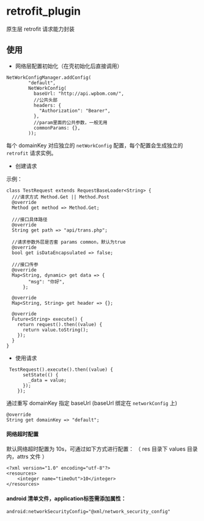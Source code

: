# retrofit_plugin

原生层 retrofit 请求能力封装

## 使用

+ 网络层配置初始化（在壳初始化后直接调用）

```
NetWorkConfigManager.addConfig(
        "default",
        NetWorkConfig(
          baseUrl: "http://api.wpbom.com/",
          //公共头部
          headers: {
            "Authorization": "Bearer",
          },
          //param里面的公共参数，一般无用
          commonParams: {},
        ));
```
每个 domainKey 对应独立的 `netWorkConfig` 配置，每个配置会生成独立的 `retrofit` 请求实例。

+ 创建请求

示例：

```
class TestRequest extends RequestBaseLoader<String> {
  ///请求方式 Method.Get || Method.Post
  @override
  Method get method => Method.Get;

  ///接口具体路径
  @override
  String get path => "api/trans.php";

  //请求参数外层是否套 params common，默认为true
  @override
  bool get isDataEncapsulated => false;

  ///接口传参
  @override
  Map<String, dynamic> get data => {
        "msg": "你好",
      };

  @override
  Map<String, String> get header => {};

  @override
  Future<String> execute() {
    return request().then((value) {
      return value.toString();
    });
  }
}
```
+ 使用请求

```
 TestRequest().execute().then((value) {
      setState(() {
        _data = value;
      });
    });
```

通过重写 domainKey 指定 baseUrl (baseUrl 绑定在 `networkConfig` 上)

```
@override
String get domainKey => "default";
```

#### 网络超时配置

默认网络超时配置为 10s，可通过如下方式进行配置：
（ res 目录下 values 目录内，attrs 文件 ）

```
<?xml version="1.0" encoding="utf-8"?>
<resources>
    <integer name="timeOut">10</integer>
</resources>
```

#### android 清单文件，application标签需添加属性：

`android:networkSecurityConfig="@xml/network_security_config"`

